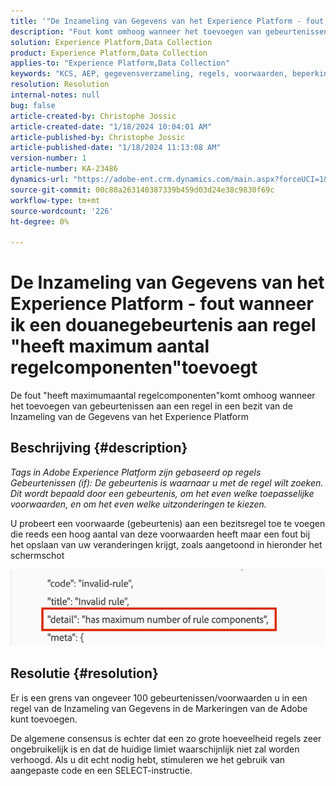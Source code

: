 ```yaml
---
title: '"De Inzameling van Gegevens van het Experience Platform - fout wanneer ik een douanegebeurtenis aan een regel "heeft maximum aantal regelcomponenten"toevoegt'
description: "Fout komt omhoog wanneer het toevoegen van gebeurtenissen aan een regel in een bezit van de Inzameling van de Gegevens van het Experience Platform"
solution: Experience Platform,Data Collection
product: Experience Platform,Data Collection
applies-to: "Experience Platform,Data Collection"
keywords: "KCS, AEP, gegevensverzameling, regels, voorwaarden, beperkingen, beperking, tags"
resolution: Resolution
internal-notes: null
bug: false
article-created-by: Christophe Jossic
article-created-date: "1/18/2024 10:04:01 AM"
article-published-by: Christophe Jossic
article-published-date: "1/18/2024 11:13:08 AM"
version-number: 1
article-number: KA-23486
dynamics-url: "https://adobe-ent.crm.dynamics.com/main.aspx?forceUCI=1&pagetype=entityrecord&etn=knowledgearticle&id=24ca8be2-e8b5-ee11-a569-6045bd006704"
source-git-commit: 00c80a263140387339b459d03d24e38c9830f69c
workflow-type: tm+mt
source-wordcount: '226'
ht-degree: 0%

---
```


# De Inzameling van Gegevens van het Experience Platform - fout wanneer ik een douanegebeurtenis aan regel &quot;heeft maximum aantal regelcomponenten&quot;toevoegt


De fout &quot;heeft maximumaantal regelcomponenten&quot;komt omhoog wanneer het toevoegen van gebeurtenissen aan een regel in een bezit van de Inzameling van de Gegevens van het Experience Platform

## Beschrijving {#description}


*Tags in Adobe Experience Platform zijn gebaseerd op regels
<br>Gebeurtenissen (if): De gebeurtenis is waarnaar u met de regel wilt zoeken. Dit wordt bepaald door een gebeurtenis, om het even welke toepasselijke voorwaarden, en om het even welke uitzonderingen te kiezen.*

U probeert een voorwaarde (gebeurtenis) aan een bezitsregel toe te voegen die reeds een hoog aantal van deze voorwaarden heeft maar een fout bij het opslaan van uw veranderingen krijgt, zoals aangetoond in hieronder het schermschot



![](assets/___b44cc885-f2b5-ee11-a569-6045bd006704___.png)


## Resolutie {#resolution}


Er is een grens van ongeveer 100 gebeurtenissen/voorwaarden u in een regel van de Inzameling van Gegevens in de Markeringen van de Adobe kunt toevoegen.

De algemene consensus is echter dat een zo grote hoeveelheid regels zeer ongebruikelijk is en dat de huidige limiet waarschijnlijk niet zal worden verhoogd. Als u dit echt nodig hebt, stimuleren we het gebruik van aangepaste code en een SELECT-instructie.
